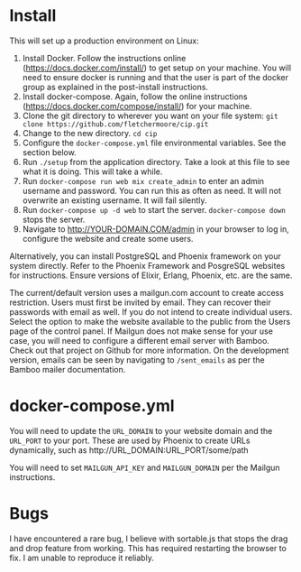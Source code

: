Install
=======

This will set up a production environment on Linux:

1. Install Docker. Follow the instructions online (https://docs.docker.com/install/) to get setup on your machine. You will need to ensure docker is running and that the user is part of the docker group as explained in the post-install instructions.
2. Install docker-compose. Again, follow the online instructions (https://docs.docker.com/compose/install/) for your machine.
3. Clone the git directory to wherever you want on  your file system: `git clone https://github.com/fletchermoore/cip.git`
4. Change to the new directory. `cd cip`
3. Configure the `docker-compose.yml` file environmental variables. See the section below.
3. Run `./setup` from the application directory. Take a look at this file to see what it is doing. This will take a while.
4. Run `docker-compose run web mix create_admin` to enter an admin username and password. You can run this as often as need. It will not overwrite an existing username. It will fail silently.
5. Run `docker-compose up -d web` to start the server. `docker-compose down` stops the server.
6. Navigate to http://YOUR-DOMAIN.COM/admin in your browser to log in, configure the website and create some users.

Alternatively, you can install PostgreSQL and Phoenix framework on your system
directly. Refer to the Phoenix Framework and PosgreSQL websites for instructions.
Ensure versions of Elixir, Erlang, Phoenix, etc. are the same.

The current/default version uses a mailgun.com account to create access restriction. Users must first be invited by email. They can recover their passwords with email as well. If you do not intend
to create individual users. Select the option to make the website available to the public from
the Users page of the control panel. If Mailgun does not make sense for your use case, you
will need to configure a different email server with Bamboo. Check out that project on Github
for more information. On the development version, emails can be seen by navigating to `/sent_emails` as per the Bamboo mailer documentation.

docker-compose.yml
==================
You will need to update the `URL_DOMAIN` to your website domain and the `URL_PORT` to your port. These are
used by Phoenix to create URLs dynamically, such as http://URL_DOMAIN:URL_PORT/some/path

You will need to set `MAILGUN_API_KEY` and `MAILGUN_DOMAIN` per the Mailgun instructions. 


Bugs
====
I have encountered a rare bug, I believe with sortable.js that stops the
drag and drop feature from working. This has required restarting the browser
to fix. I am unable to reproduce it reliably.
